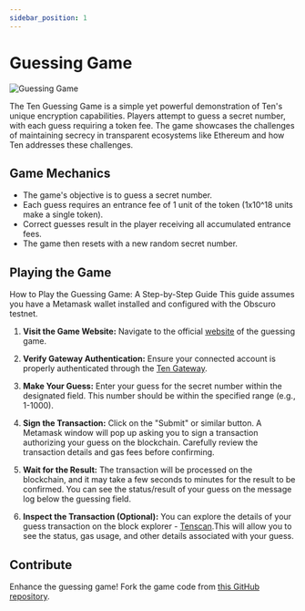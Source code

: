 ```yaml
---
sidebar_position: 1
---
```

# Guessing Game

![Guessing Game](../assets/guessing-game.png)

The Ten Guessing Game is a simple yet powerful demonstration of Ten's unique encryption capabilities. Players attempt to guess a secret number, with each guess requiring a token fee. The game showcases the challenges of maintaining secrecy in transparent ecosystems like Ethereum and how Ten addresses these challenges.

## **Game Mechanics**

- The game's objective is to guess a secret number.
- Each guess requires an entrance fee of 1 unit of the token (1x10^18 units make a single token).
- Correct guesses result in the player receiving all accumulated entrance fees.
- The game then resets with a new random secret number.

## **Playing the Game**

How to Play the Guessing Game: A Step-by-Step Guide
This guide assumes you have a Metamask wallet installed and configured with the Obscuro testnet.

1. **Visit the Game Website:** Navigate to the official [website](https://ten-protocol.github.io/sample-applications/guessing-game-v2/) of the guessing game.

2. **Verify Gateway Authentication:** Ensure your connected account is properly authenticated through the [Ten Gateway](https://testnet.obscu.ro/).

3. **Make Your Guess:** Enter your guess for the secret number within the designated field. This number should be within the specified range (e.g., 1-1000).

4. **Sign the Transaction:** Click on the "Submit" or similar button. A Metamask window will pop up asking you to sign a transaction authorizing your guess on the blockchain. Carefully review the transaction details and gas fees before confirming.

5. **Wait for the Result:** The transaction will be processed on the blockchain, and it may take a few seconds to minutes for the result to be confirmed. You can see the status/result of your guess on the message log below the guessing field.

6. **Inspect the Transaction (Optional):** You can explore the details of your guess transaction on the block explorer - [Tenscan](https://testnet.tenscan.io/).This will allow you to see the status, gas usage, and other details associated with your guess.

## **Contribute**

Enhance the guessing game! Fork the game code from [this GitHub repository](#).
